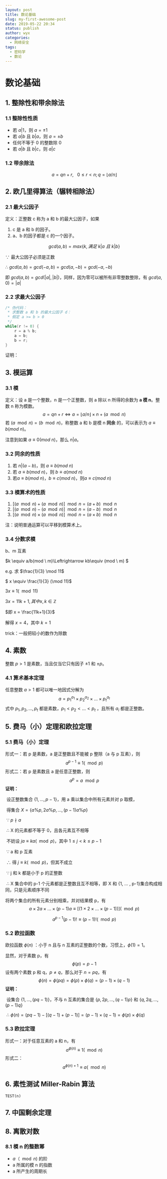 ```yaml
---
layout: post
title: 数论基础
slug: my-first-awesome-post
date: 2019-05-22 20:34
status: publish
author: wyx
categories: 
  - 网络安全
tags: 
  - 密码学
  - 数论
---
```


# 数论基础

## 1. 整除性和带余除法

### 1.1 整除性性质

- 若 $a|1$，则  $a=\pm1$
- 若 $a|b$ 且 $b|a$，则 $a = \pm b$
- 任何不等于 0 的整数除 0
- 若 $a|b$ 且 $b|c$，则 $a|c$



### 1.2 带余除法

$$
a=qn+r,\ \ \   0 \leqslant r < n; q= \left\lfloor a/n \right\rfloor
$$

## 2. 欧几里得算法（辗转相除法）

### 2.1 最大公因子

定义：正整数 c 称为 a 和 b 的最大公因子，如果

1. c 是 a 和 b 的因子。
2. a、b 的因子都是 c 的一个因子。

$$
gcd(a,b)=max \{ k, 满足\ k|a \  且\ k|b \}
$$

$\because$ 最大公因子必须是正数

$\therefore$ $gcd(a,b)=gcd(-a,b)=gcd(a,-b)=gcd(-a,-b)$

即 $gcd(a,b)=gcd(|a|,|b|)$，同样，因为零可以被所有非零整数整除，有 $gcd(a,0)=|a|$

### 2.2 求最大公因子

```c++
/* 伪代码：
 * 求整数 a 和 b 的最大公因子 d：
 * 假定 a >= b > 0
 */
while(r != 0) {
	r = a % b;
    a = b;
    b = r;
}
```

证明：



## 3. 模运算

### 3.1 模

定义：设 a 是一个整数，n 是一个正整数，则 a 除以 n 所得的余数为 **a 模 n**。整数 n 称为模数。
$$
a = qn+r \Leftrightarrow a = \left\lfloor a/n \right\rfloor\times n+(a \mod n)
$$
若 $(a\mod n) = (b\mod n)$，称整数 a 和 b 是模 n **同余** 的，可以表示为 $a\equiv b(mod \ n)$。

注意到如果 $a \equiv 0(mod \ n)$，那么 $n|a$。



### 3.2 同余的性质

1. 若 $n|(a-b)$，则 $a\equiv b(mod \ n)$
2. 若 $a\equiv b(mod \ n)$，则 $b\equiv a(mod \ n)$
3. 若$a\equiv b(mod \ n)$，$b\equiv c(mod \ n)$，则$a\equiv c(mod \ n)$



### 3.3 模算术的性质

1. $[(a \mod n)+(a \mod n)] \mod n = (a+b) \mod n$
2. $[(a \mod n)-(a \mod n)] \mod n = (a-b) \mod n$
3. $[(a \mod n)\times(a \mod n)] \mod n = (a\times b) \mod n$

注：说明普通运算可以平移到模算术上。



### 3.4 分数求模

b、m 互素

$k \equiv a/b(mod \  m)\Leftrightarrow kb\equiv (mod \  m) $

e.g. 求 $\frac{1}{3} \mod 11$

$ x \equiv \frac{1}{3} (\mod 11)$

$3x \equiv 1 (\mod 11)$

$3x = 11k + 1, 其中 x,k \in \mathbb{Z}$

$即 x = \frac{11k+1}{3}$

解得 $x = 4$，其中 $k=1$

trick：一般把较小的数作为除数



## 4. 素数

整数 $p>1$ 是素数，当且仅当它只有因子 $\pm 1$ 和 $\pm p$。



### 4.1 算术基本定理

任意整数 $a>1$ 都可以唯一地因式分解为
$$
a = p_1^{a_1} \times p_2^{a_2} \times ...\times p_t^{a_t}
$$
式中 $p_1,p_2,...,p_t$ 都是素数，$p_1<p_2< ... <p_t$ ，且所有 $a_i$ 都是正整数。





## 5. 费马（小）定理和欧拉定理

### 5.1 费马（小）定理

形式一：若 p 是素数，a 是正整数且不能被 p 整除（a 与 p 互素），则
$$
a^{p-1} \equiv 1(\mod p)
$$
形式二：若 p 是素数且 a 是任意正整数，则
$$
a^p = a \mod p
$$
**证明：**    

​	设正整数集合 $\{1, ... , p-1\}%$，用 a 乘以集合中所有元素并对 p 取模，

​	得集合 $X = \{a\%p, 2a\%p, ..., (p-1)a\%p\}$

​	$\because$ $p \nmid a$

​	$\therefore$ X 的元素都不等于 0，且各元素互不相等

​	不妨设 $ja \equiv ka(\mod p)$，其中 $1 \leqslant j < k \leqslant p-1$

​	$\because$ a 和 p 互素

​	$\therefore$  得 $j \equiv k(\mod p)$，但其不成立

​	$\because$  j 和 k 都是小于 p 的正整数

​	$\therefore$  X 集合中的 p-1 个元素都是正整数且互不相等，即 X 和 {1, ... , p-1}集合构成相同，只是元素顺序不同

​将两个集合的所有元素分别相乘，并对结果模 p，有
$$
a \times 2a \times ... \times (p-1)a \equiv [(1\times 2 \times ... \times (p-1))](\mod p)
$$

$$
a^{p-1}(p-1)! \equiv (p-1)!(\mod p)
$$



### 5.2 欧拉函数

欧拉函数 $\phi(n)$ ：小于 n 且与 n 互素的正整数的个数，习惯上，$\phi(1) = 1$。

显然，对于素数 p，有
$$
\phi(p) = p-1
$$
设有两个素数 p 和 q，$p \neq q$，那么对于 $n=pq$，有
$$
\phi(n) = \phi(pq) = \phi(p)\times\phi(q)=(p-1)\times(q-1)
$$
**证明：**

​	设集合 $\{1,...,(pq-1)\}$，不与 n 互素的集合是 $\{p,2p,...,(q-1)p\}$ 和 $\{q,2q,...,(p-1)q\}$

​	$\therefore$ $\phi(n) = (pq-1)-[(q-1)+(p-1)] = (p-1)\times(q-1) = \phi(p)\times\phi(q)$



### 5.3 欧拉定理

形式一：对于任意互素的 a 和 n，有
$$
a^{\phi(n)} \equiv 1 (\mod n)
$$
形式二：
$$
a^{\phi(n)+1}\equiv a(\mod n)
$$


## 6. 素性测试 Miller-Rabin 算法

```
TEST(n)

```



## 7. 中国剩余定理





## 8. 离散对数

### 8.1 模 n 的整数幂

- $a（\mod n)$ 的阶
- a 所属的模 n 的指数
- a 所产生的周期长